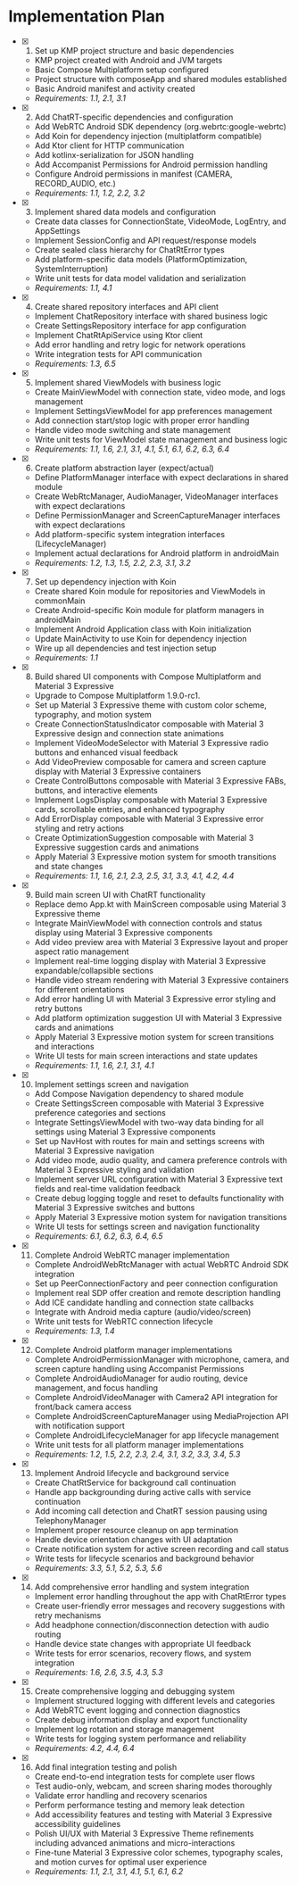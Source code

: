 # Implementation Plan

- [x] 1. Set up KMP project structure and basic dependencies

  - KMP project created with Android and JVM targets
  - Basic Compose Multiplatform setup configured
  - Project structure with composeApp and shared modules established
  - Basic Android manifest and activity created
  - _Requirements: 1.1, 2.1, 3.1_

- [x] 2. Add ChatRT-specific dependencies and configuration

  - Add WebRTC Android SDK dependency (org.webrtc:google-webrtc)
  - Add Koin for dependency injection (multiplatform compatible)
  - Add Ktor client for HTTP communication
  - Add kotlinx-serialization for JSON handling
  - Add Accompanist Permissions for Android permission handling
  - Configure Android permissions in manifest (CAMERA, RECORD_AUDIO, etc.)
  - _Requirements: 1.1, 1.2, 2.2, 3.2_

- [x] 3. Implement shared data models and configuration

  - Create data classes for ConnectionState, VideoMode, LogEntry, and AppSettings
  - Implement SessionConfig and API request/response models
  - Create sealed class hierarchy for ChatRtError types
  - Add platform-specific data models (PlatformOptimization, SystemInterruption)
  - Write unit tests for data model validation and serialization
  - _Requirements: 1.1, 4.1_

- [x] 4. Create shared repository interfaces and API client

  - Implement ChatRepository interface with shared business logic
  - Create SettingsRepository interface for app configuration
  - Implement ChatRtApiService using Ktor client
  - Add error handling and retry logic for network operations
  - Write integration tests for API communication
  - _Requirements: 1.3, 6.5_

- [x] 5. Implement shared ViewModels with business logic

  - Create MainViewModel with connection state, video mode, and logs management
  - Implement SettingsViewModel for app preferences management
  - Add connection start/stop logic with proper error handling
  - Handle video mode switching and state management
  - Write unit tests for ViewModel state management and business logic
  - _Requirements: 1.1, 1.6, 2.1, 3.1, 4.1, 5.1, 6.1, 6.2, 6.3, 6.4_

- [x] 6. Create platform abstraction layer (expect/actual)

  - Define PlatformManager interface with expect declarations in shared module
  - Create WebRtcManager, AudioManager, VideoManager interfaces with expect declarations
  - Define PermissionManager and ScreenCaptureManager interfaces with expect declarations
  - Add platform-specific system integration interfaces (LifecycleManager)
  - Implement actual declarations for Android platform in androidMain
  - _Requirements: 1.2, 1.3, 1.5, 2.2, 2.3, 3.1, 3.2_

- [x] 7. Set up dependency injection with Koin

  - Create shared Koin module for repositories and ViewModels in commonMain
  - Create Android-specific Koin module for platform managers in androidMain
  - Implement Android Application class with Koin initialization
  - Update MainActivity to use Koin for dependency injection
  - Wire up all dependencies and test injection setup
  - _Requirements: 1.1_

- [x] 8. Build shared UI components with Compose Multiplatform and Material 3 Expressive

  - Upgrade to Compose Multiplatform 1.9.0-rc1.
  - Set up Material 3 Expressive theme with custom color scheme, typography, and motion system
  - Create ConnectionStatusIndicator composable with Material 3 Expressive design and connection state animations
  - Implement VideoModeSelector with Material 3 Expressive radio buttons and enhanced visual feedback
  - Add VideoPreview composable for camera and screen capture display with Material 3 Expressive containers
  - Create ControlButtons composable with Material 3 Expressive FABs, buttons, and interactive elements
  - Implement LogsDisplay composable with Material 3 Expressive cards, scrollable entries, and enhanced typography
  - Add ErrorDisplay composable with Material 3 Expressive error styling and retry actions
  - Create OptimizationSuggestion composable with Material 3 Expressive suggestion cards and animations
  - Apply Material 3 Expressive motion system for smooth transitions and state changes
  - _Requirements: 1.1, 1.6, 2.1, 2.3, 2.5, 3.1, 3.3, 4.1, 4.2, 4.4_

- [x] 9. Build main screen UI with ChatRT functionality

  - Replace demo App.kt with MainScreen composable using Material 3 Expressive theme
  - Integrate MainViewModel with connection controls and status display using Material 3 Expressive components
  - Add video preview area with Material 3 Expressive layout and proper aspect ratio management
  - Implement real-time logging display with Material 3 Expressive expandable/collapsible sections
  - Handle video stream rendering with Material 3 Expressive containers for different orientations
  - Add error handling UI with Material 3 Expressive error styling and retry buttons
  - Add platform optimization suggestion UI with Material 3 Expressive cards and animations
  - Apply Material 3 Expressive motion system for screen transitions and interactions
  - Write UI tests for main screen interactions and state updates
  - _Requirements: 1.1, 1.6, 2.1, 3.1, 4.1_

- [x] 10. Implement settings screen and navigation

  - Add Compose Navigation dependency to shared module
  - Create SettingsScreen composable with Material 3 Expressive preference categories and sections
  - Integrate SettingsViewModel with two-way data binding for all settings using Material 3 Expressive components
  - Set up NavHost with routes for main and settings screens with Material 3 Expressive navigation
  - Add video mode, audio quality, and camera preference controls with Material 3 Expressive styling and validation
  - Implement server URL configuration with Material 3 Expressive text fields and real-time validation feedback
  - Create debug logging toggle and reset to defaults functionality with Material 3 Expressive switches and buttons
  - Apply Material 3 Expressive motion system for navigation transitions
  - Write UI tests for settings screen and navigation functionality
  - _Requirements: 6.1, 6.2, 6.3, 6.4, 6.5_

- [x] 11. Complete Android WebRTC manager implementation

  - Complete AndroidWebRtcManager with actual WebRTC Android SDK integration
  - Set up PeerConnectionFactory and peer connection configuration
  - Implement real SDP offer creation and remote description handling
  - Add ICE candidate handling and connection state callbacks
  - Integrate with Android media capture (audio/video/screen)
  - Write unit tests for WebRTC connection lifecycle
  - _Requirements: 1.3, 1.4_

- [x] 12. Complete Android platform manager implementations

  - Complete AndroidPermissionManager with microphone, camera, and screen capture handling using Accompanist Permissions
  - Complete AndroidAudioManager for audio routing, device management, and focus handling
  - Complete AndroidVideoManager with Camera2 API integration for front/back camera access
  - Complete AndroidScreenCaptureManager using MediaProjection API with notification support
  - Complete AndroidLifecycleManager for app lifecycle management
  - Write unit tests for all platform manager implementations
  - _Requirements: 1.2, 1.5, 2.2, 2.3, 2.4, 3.1, 3.2, 3.3, 3.4, 5.3_

- [x] 13. Implement Android lifecycle and background service

  - Create ChatRtService for background call continuation
  - Handle app backgrounding during active calls with service continuation
  - Add incoming call detection and ChatRT session pausing using TelephonyManager
  - Implement proper resource cleanup on app termination
  - Handle device orientation changes with UI adaptation
  - Create notification system for active screen recording and call status
  - Write tests for lifecycle scenarios and background behavior
  - _Requirements: 3.3, 5.1, 5.2, 5.3, 5.6_

- [x] 14. Add comprehensive error handling and system integration

  - Implement error handling throughout the app with ChatRtError types
  - Create user-friendly error messages and recovery suggestions with retry mechanisms
  - Add headphone connection/disconnection detection with audio routing
  - Handle device state changes with appropriate UI feedback
  - Write tests for error scenarios, recovery flows, and system integration
  - _Requirements: 1.6, 2.6, 3.5, 4.3, 5.3_

- [x] 15. Create comprehensive logging and debugging system

  - Implement structured logging with different levels and categories
  - Add WebRTC event logging and connection diagnostics
  - Create debug information display and export functionality
  - Implement log rotation and storage management
  - Write tests for logging system performance and reliability
  - _Requirements: 4.2, 4.4, 6.4_

- [x] 16. Add final integration testing and polish
  - Create end-to-end integration tests for complete user flows
  - Test audio-only, webcam, and screen sharing modes thoroughly
  - Validate error handling and recovery scenarios
  - Perform performance testing and memory leak detection
  - Add accessibility features and testing with Material 3 Expressive accessibility guidelines
  - Polish UI/UX with Material 3 Expressive Theme refinements including advanced animations and micro-interactions
  - Fine-tune Material 3 Expressive color schemes, typography scales, and motion curves for optimal user experience
  - _Requirements: 1.1, 2.1, 3.1, 4.1, 5.1, 6.1, 6.2_
